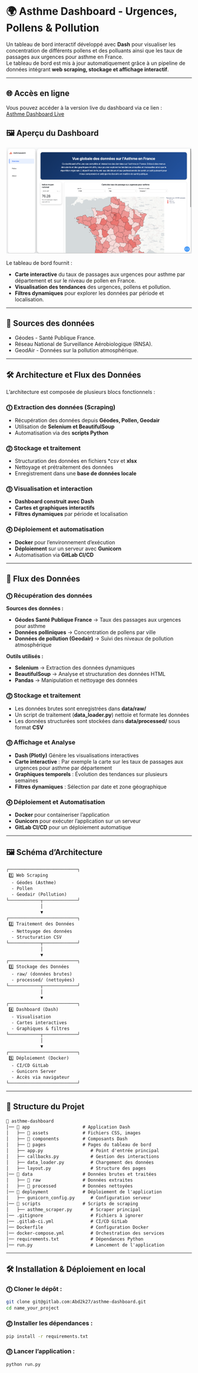 # 🌍 Asthme Dashboard - Urgences, Pollens & Pollution

Un tableau de bord interactif développé avec **Dash** pour visualiser les concentration de différents pollens et des polluants ainsi que les taux de passages aux urgences pour asthme en France.  
Le tableau de bord est mis à jour automatiquement grâce à un pipeline de données intégrant **web scraping, stockage et affichage interactif**.

---

## 🌐 Accès en ligne

Vous pouvez accéder à la version live du dashboard via ce lien :  
[Asthme Dashboard Live](https://sijkhavkmx.eu-west-3.awsapprunner.com/)


## 🖼️ Aperçu du Dashboard

![alt text](image.png)

Le tableau de bord fournit :
- **Carte interactive** du taux de passages aux urgences pour asthme par département et sur le niveau de pollen en France.
- **Visualisation des tendances** des urgences, pollens et pollution.
- **Filtres dynamiques** pour explorer les données par période et localisation.

---

## 🔗 Sources des données

- Géodes - Santé Publique France.
- Réseau National de Surveillance Aérobiologique (RNSA).
- GeodAir - Données sur la pollution atmosphérique.

---

## 🛠️ Architecture et Flux des Données

L’architecture est composée de plusieurs blocs fonctionnels :

### ⓵ Extraction des données (Scraping)
- Récupération des données depuis **Géodes, Pollen, Geodair**  
- Utilisation de **Selenium et BeautifulSoup**  
- Automatisation via des **scripts Python**  

### ⓶ Stockage et traitement
- Structuration des données en fichiers **csv* et **xlsx**
- Nettoyage et prétraitement des données
- Enregistrement dans une **base de données locale**

### ⓷ Visualisation et interaction
- **Dashboard construit avec Dash**
- **Cartes et graphiques interactifs**
- **Filtres dynamiques** par période et localisation

### ⓸ Déploiement et automatisation
- **Docker** pour l’environnement d’exécution  
- **Déploiement** sur un serveur avec **Gunicorn**  
- Automatisation via **GitLab CI/CD**  

---

## 🔄 Flux des Données

### ⓵ Récupération des données  
**Sources des données :**  
- **Géodes Santé Publique France** → Taux des passages aux urgences pour asthme  
- **Données polliniques** → Concentration de pollens par ville  
- **Données de pollution (Geodair)** → Suivi des niveaux de pollution atmosphérique  

**Outils utilisés :**  
- **Selenium** → Extraction des données dynamiques  
- **BeautifulSoup** → Analyse et structuration des données HTML  
- **Pandas** → Manipulation et nettoyage des données  

### ⓶ Stockage et traitement  
- Les données brutes sont enregistrées dans **data/raw/**  
- Un script de traitement (**data_loader.py**) nettoie et formate les données  
- Les données structurées sont stockées dans **data/processed/** sous format **CSV**  

### ⓷ Affichage et Analyse  
- **Dash (Plotly)** Génère les visualisations interactives  
- **Carte interactive** : Par exemple la carte sur les taux de passages aux urgences pour asthme par département  
- **Graphiques temporels** : Évolution des tendances sur plusieurs semaines  
- **Filtres dynamiques** : Sélection par date et zone géographique  

### ⓸ Déploiement et Automatisation  
- **Docker** pour containeriser l’application  
- **Gunicorn** pour exécuter l’application sur un serveur  
- **GitLab CI/CD** pour un déploiement automatique  

---

## 🖼️ Schéma d’Architecture  

```
┌──────────────────────────┐
 1️⃣ Web Scraping
  - Géodes (Asthme)
  - Pollen
  - Geodair (Pollution)
└────────────┬─────────────┘
             │
             ▼
┌──────────────────────────┐
 2️⃣ Traitement des Données
  - Nettoyage des données
  - Structuration CSV
└────────────┬─────────────┘
             │
             ▼
┌──────────────────────────┐
 3️⃣ Stockage des Données
  - raw/ (données brutes)
  - processed/ (nettoyées)
└────────────┬─────────────┘
             │
             ▼
┌──────────────────────────┐
 4️⃣ Dashboard (Dash)
  - Visualisation
  - Cartes interactives
  - Graphiques & filtres
└────────────┬─────────────┘
             │
             ▼
┌──────────────────────────┐
 5️⃣ Déploiement (Docker)
  - CI/CD GitLab
  - Gunicorn Server
  - Accès via navigateur
└──────────────────────────┘
```

---

## 📂 Structure du Projet  

```
📂 asthme-dashboard
│── 📂 app                    # Application Dash
│   ├── 📂 assets             # Fichiers CSS, images
│   ├── 📂 components         # Composants Dash
│   ├── 📂 pages              # Pages du tableau de bord
│   ├── app.py                  # Point d'entrée principal
│   ├── callbacks.py            # Gestion des interactions
│   ├── data_loader.py          # Chargement des données
│   ├── layout.py               # Structure des pages
│── 📂 data                   # Données brutes et traitées
│   ├── 📂 raw                # Données extraites
│   ├── 📂 processed          # Données nettoyées
│── 📂 deployment             # Déploiement de l'application
│   ├── gunicorn_config.py      # Configuration serveur
│── 📂 scripts                # Scripts de scraping
│   ├── asthme_scraper.py       # Scraper principal
│── .gitignore                  # Fichiers à ignorer
│── .gitlab-ci.yml              # CI/CD GitLab
│── Dockerfile                  # Configuration Docker
│── docker-compose.yml          # Orchestration des services
│── requirements.txt            # Dépendances Python
│── run.py                      # Lancement de l'application
```

---

## 🛠️ Installation & Déploiement en local

### ⓵ Cloner le dépôt :
```bash
git clone git@gitlab.com:Abd2k27/asthme-dashboard.git
cd name_your_project
```

### ⓶ Installer les dépendances :
```bash
pip install -r requirements.txt
```

### ⓷ Lancer l’application :
```bash
python run.py
```
